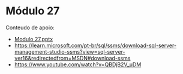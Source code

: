 # Módulo 27

Conteudo de apoio:
- [Modulo 27.pptx](https://github.com/michelecodes/backend-modulo-27/files/14212619/Modulo.27.pptx)
- https://learn.microsoft.com/pt-br/sql/ssms/download-sql-server-management-studio-ssms?view=sql-server-ver16&redirectedfrom=MSDN#download-ssms
- https://www.youtube.com/watch?v=QBDjB2V_uDM
